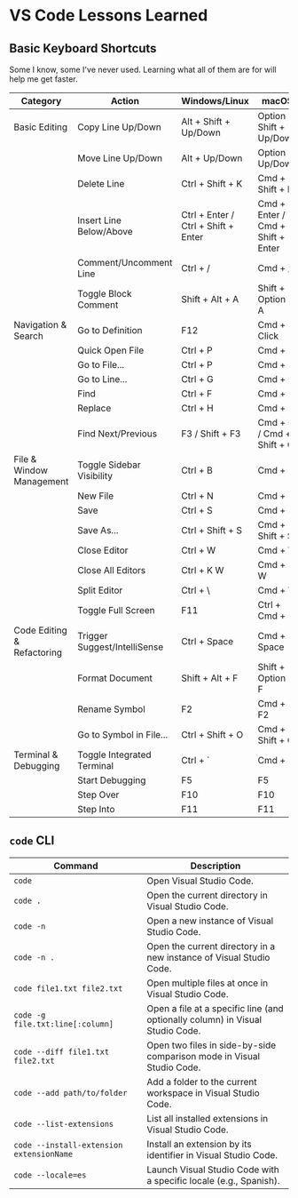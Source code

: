 # VS Code Lessons Learned

## Basic Keyboard Shortcuts

Some I know, some I've never used. Learning what all of them are for will help me get faster. 

| Category                  | Action                       | Windows/Linux                 | macOS                         |
|---------------------------|------------------------------|-------------------------------|-------------------------------|
| Basic Editing             | Copy Line Up/Down            | Alt + Shift + Up/Down         | Option + Shift + Up/Down      |
|                           | Move Line Up/Down            | Alt + Up/Down                 | Option + Up/Down              |
|                           | Delete Line                  | Ctrl + Shift + K              | Cmd + Shift + K               |
|                           | Insert Line Below/Above      | Ctrl + Enter / Ctrl + Shift + Enter | Cmd + Enter / Cmd + Shift + Enter |
|                           | Comment/Uncomment Line       | Ctrl + /                      | Cmd + /                       |
|                           | Toggle Block Comment         | Shift + Alt + A               | Shift + Option + A            |
| Navigation & Search       | Go to Definition             | F12                           | Cmd + Click                   |
|                           | Quick Open File              | Ctrl + P                      | Cmd + P                       |
|                           | Go to File...                | Ctrl + P                      | Cmd + P                       |
|                           | Go to Line...                | Ctrl + G                      | Cmd + G                       |
|                           | Find                         | Ctrl + F                      | Cmd + F                       |
|                           | Replace                      | Ctrl + H                      | Cmd + H                       |
|                           | Find Next/Previous           | F3 / Shift + F3               | Cmd + G / Cmd + Shift + G     |
| File & Window Management  | Toggle Sidebar Visibility    | Ctrl + B                      | Cmd + B                       |
|                           | New File                     | Ctrl + N                      | Cmd + N                       |
|                           | Save                         | Ctrl + S                      | Cmd + S                       |
|                           | Save As...                   | Ctrl + Shift + S              | Cmd + Shift + S               |
|                           | Close Editor                 | Ctrl + W                      | Cmd + W                       |
|                           | Close All Editors            | Ctrl + K W                    | Cmd + K W                     |
|                           | Split Editor                 | Ctrl + \\                     | Cmd + \\                      |
|                           | Toggle Full Screen           | F11                           | Ctrl + Cmd + F                |
| Code Editing & Refactoring| Trigger Suggest/IntelliSense | Ctrl + Space                  | Cmd + Space                   |
|                           | Format Document              | Shift + Alt + F               | Shift + Option + F            |
|                           | Rename Symbol                | F2                            | Cmd + F2                      |
|                           | Go to Symbol in File...      | Ctrl + Shift + O              | Cmd + Shift + O               |
| Terminal & Debugging      | Toggle Integrated Terminal   | Ctrl + \`                     | Cmd + \`                      |
|                           | Start Debugging              | F5                            | F5                            |
|                           | Step Over                    | F10                           | F10                           |
|                           | Step Into                    | F11                           | F11                           |

## `code` CLI
| Command | Description |
|---------|-------------|
| `code` | Open Visual Studio Code. |
| `code .` | Open the current directory in Visual Studio Code. |
| `code -n` | Open a new instance of Visual Studio Code. |
| `code -n .` | Open the current directory in a new instance of Visual Studio Code. |
| `code file1.txt file2.txt` | Open multiple files at once in Visual Studio Code. |
| `code -g file.txt:line[:column]` | Open a file at a specific line (and optionally column) in Visual Studio Code. |
| `code --diff file1.txt file2.txt` | Open two files in side-by-side comparison mode in Visual Studio Code. |
| `code --add path/to/folder` | Add a folder to the current workspace in Visual Studio Code. |
| `code --list-extensions` | List all installed extensions in Visual Studio Code. |
| `code --install-extension extensionName` | Install an extension by its identifier in Visual Studio Code. |
| `code --locale=es` | Launch Visual Studio Code with a specific locale (e.g., Spanish). |

